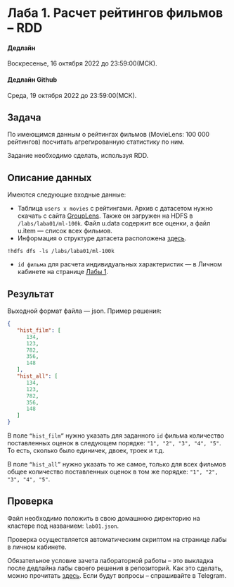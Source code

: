 # Лаба 1. Расчет рейтингов фильмов – RDD

#### Дедлайн

Воскресенье,  16 октября 2022 до 23:59:00(МСК).

#### Дедлайн Github

Среда, 19 октября 2022 до 23:59:00(МСК).

## Задача

По имеющимся данным о рейтингах фильмов (MovieLens: 100 000 рейтингов) посчитать агрегированную статистику по ним.

Задание необходимо сделать, используя RDD.

## Описание данных

Имеются следующие входные данные:

* Таблица `users x movies` с рейтингами. Архив с датасетом нужно скачать с сайта [GroupLens](http://files.grouplens.org/datasets/movielens/ml-100k.zip). Также он загружен на HDFS в `/labs/laba01/ml-100k`. Файл u.data содержит все оценки, а файл u.item — список всех фильмов.
* Информация о структуре датасета расположена [здесь](http://files.grouplens.org/datasets/movielens/ml-100k-README.txt).

`!hdfs dfs -ls /labs/laba01/ml-100k`

* `id фильма` для расчета индивидуальных характеристик — в Личном кабинете на странице [Лабы 1](https://lk-spark.newprolab.com/lab/slaba01).

## Результат

Выходной формат файла — json. Пример решения:

```json
{
   "hist_film": [  
      134,
      123,
      782,
      356,
      148
   ],
   "hist_all": [  
      134,
      123,
      782,
      356,
      148
   ]
}
```

В поле `“hist_film”` нужно указать для заданного `id` фильма количество поставленных оценок в следующем порядке: `"1", "2", "3", "4", "5"`. То есть, сколько было единичек, двоек, троек и т.д.

В поле `“hist_all”` нужно указать то же самое, только для всех фильмов общее количество поставленных оценок в том же порядке: `"1", "2", "3", "4", "5"`.

## Проверка

Файл необходимо положить в свою домашнюю директорию на кластере под названием: `lab01.json`.

Проверка осуществляется автоматическим скриптом на странице лабы в личном кабинете.

Обязательное условие зачета лабораторной работы – это выкладка после дедлайна лабы своего решения в репозиторий. Как это сделать, можно прочитать [здесь](/git.md). Если будут вопросы – спрашивайте в Telegram.
